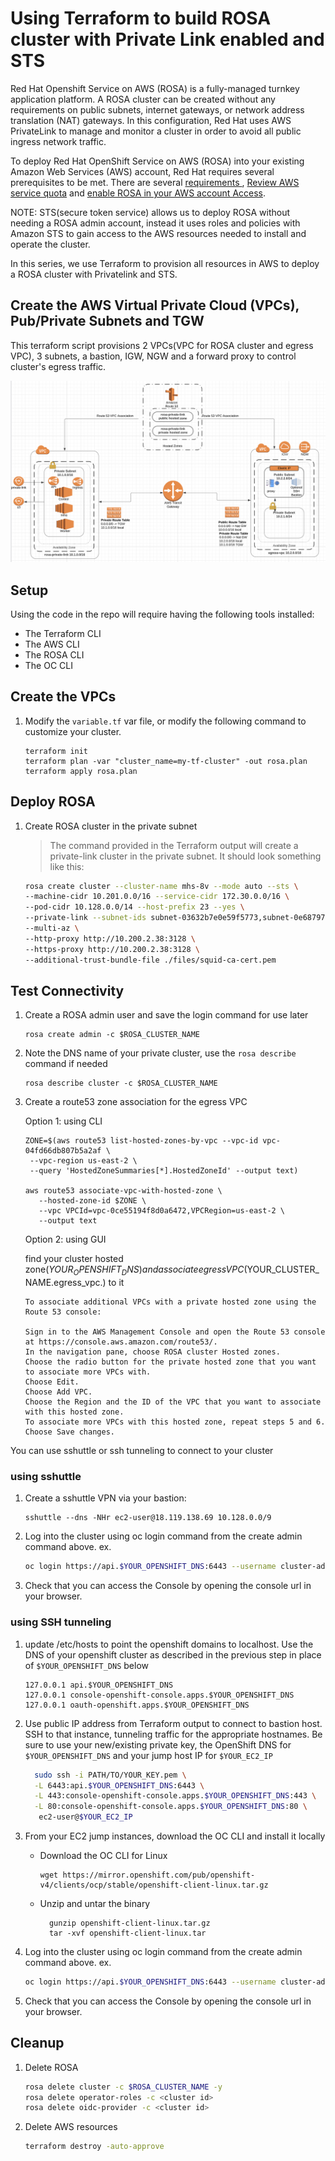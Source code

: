 # Using Terraform to build ROSA cluster with Private Link enabled and STS

Red Hat Openshift Service on AWS (ROSA) is a fully-managed turnkey application platform. A ROSA cluster can be created without any requirements on public subnets, internet gateways, or network address translation (NAT) gateways. In this configuration, Red Hat uses AWS PrivateLink to manage and monitor a cluster in order to avoid all public ingress network traffic.

To deploy Red Hat OpenShift Service on AWS (ROSA) into your existing Amazon Web Services (AWS) account, Red Hat requires several prerequisites to be met. There are several [requirements ](https://docs.openshift.com/rosa/rosa_planning/rosa-sts-aws-prereqs.html#rosa-sts-aws-prereqs), [Review AWS service quota](https://docs.openshift.com/rosa/rosa_planning/rosa-sts-required-aws-service-quotas.html#rosa-sts-required-aws-service-quotasr) and [enable ROSA in your AWS account Access](https://docs.openshift.com/rosa/rosa_planning/rosa-sts-setting-up-environment.html#rosa-sts-setting-up-environment).


NOTE: STS(secure token service) allows us to deploy ROSA without needing a ROSA admin account, instead it uses roles and policies with Amazon STS to gain access to the AWS resources needed to install and operate the cluster.

In this series, we use Terraform to provision all resources in AWS to deploy a ROSA cluster with Privatelink and STS.  

## Create the AWS Virtual Private Cloud (VPCs), Pub/Private Subnets and TGW

This terraform script provisions 2 VPCs(VPC for ROSA cluster and egress VPC), 3 subnets, a bastion, IGW, NGW and a forward proxy to control cluster's egress traffic. 



![architecture diagram showing privatelink with TGW](./images/ROSA_PrivateLink_TGW_Proxy.png)

## Setup

Using the code in the repo will require having the following tools installed:

- The Terraform CLI
- The AWS CLI
- The ROSA CLI
- The OC CLI

## Create the VPCs

1. Modify the `variable.tf` var file, or modify the following command to customize your cluster.

   ```
   terraform init
   terraform plan -var "cluster_name=my-tf-cluster" -out rosa.plan
   terraform apply rosa.plan
   ```

## Deploy ROSA

1. Create ROSA cluster in the private subnet

   > The command provided in the Terraform output will create a private-link cluster in the private subnet.  It should look something like this:

    ```bash
    rosa create cluster --cluster-name mhs-8v --mode auto --sts \
    --machine-cidr 10.201.0.0/16 --service-cidr 172.30.0.0/16 \
    --pod-cidr 10.128.0.0/14 --host-prefix 23 --yes \
    --private-link --subnet-ids subnet-03632b7e0e59f5773,subnet-0e6879794df1ba7cd,subnet-01b8e7c51e780c411 \
    --multi-az \
    --http-proxy http://10.200.2.38:3128 \
    --https-proxy http://10.200.2.38:3128 \
    --additional-trust-bundle-file ./files/squid-ca-cert.pem
    ```

## Test Connectivity


1. Create a ROSA admin user and save the login command for use later

    ```
    rosa create admin -c $ROSA_CLUSTER_NAME
    ```

1. Note the DNS name of your private cluster, use the `rosa describe` command if needed

   ```
   rosa describe cluster -c $ROSA_CLUSTER_NAME
   ```

1. Create a route53 zone association for the egress VPC

   Option 1: using CLI
   ```
   ZONE=$(aws route53 list-hosted-zones-by-vpc --vpc-id vpc-04fd66db807b5a2af \
    --vpc-region us-east-2 \
    --query 'HostedZoneSummaries[*].HostedZoneId' --output text)

   aws route53 associate-vpc-with-hosted-zone \
      --hosted-zone-id $ZONE \
      --vpc VPCId=vpc-0ce55194f8d0a6472,VPCRegion=us-east-2 \
      --output text
    ```

    Option 2: using GUI

     find your cluster hosted zone($YOUR_OPENSHIFT_DNS) and associate egress VPC ($YOUR_CLUSTER_NAME.egress_vpc.<random string>) to it
    ```
    To associate additional VPCs with a private hosted zone using the Route 53 console:

    Sign in to the AWS Management Console and open the Route 53 console at https://console.aws.amazon.com/route53/.
    In the navigation pane, choose ROSA cluster Hosted zones.
    Choose the radio button for the private hosted zone that you want to associate more VPCs with.
    Choose Edit.
    Choose Add VPC.
    Choose the Region and the ID of the VPC that you want to associate with this hosted zone.
    To associate more VPCs with this hosted zone, repeat steps 5 and 6.
    Choose Save changes.

You can use sshuttle or ssh tunneling to connect to your cluster
### using sshuttle
1. Create a sshuttle VPN via your bastion:
   ```
   sshuttle --dns -NHr ec2-user@18.119.138.69 10.128.0.0/9
   ```

1. Log into the cluster using oc login command from the create admin command above. ex.

    ```bash
    oc login https://api.$YOUR_OPENSHIFT_DNS:6443 --username cluster-admin --password xxxxxxxxxx
    ```
1. Check that you can access the Console by opening the console url in your browser.
    
### using SSH tunneling
1. update /etc/hosts to point the openshift domains to localhost. Use the DNS of your openshift cluster as described in the previous step in place of `$YOUR_OPENSHIFT_DNS` below

    ```
    127.0.0.1 api.$YOUR_OPENSHIFT_DNS
    127.0.0.1 console-openshift-console.apps.$YOUR_OPENSHIFT_DNS
    127.0.0.1 oauth-openshift.apps.$YOUR_OPENSHIFT_DNS
    ```



1. Use public IP address from Terraform output to connect to bastion host. SSH to that instance, tunneling traffic for the appropriate hostnames. Be sure to use your new/existing private key, the OpenShift DNS for `$YOUR_OPENSHIFT_DNS` and your jump host IP for `$YOUR_EC2_IP`

    ```bash
      sudo ssh -i PATH/TO/YOUR_KEY.pem \
      -L 6443:api.$YOUR_OPENSHIFT_DNS:6443 \
      -L 443:console-openshift-console.apps.$YOUR_OPENSHIFT_DNS:443 \
      -L 80:console-openshift-console.apps.$YOUR_OPENSHIFT_DNS:80 \
       ec2-user@$YOUR_EC2_IP
    ```
1. From your EC2 jump instances, download the OC CLI and install it locally
    - Download the OC CLI for Linux
      ```
      wget https://mirror.openshift.com/pub/openshift-v4/clients/ocp/stable/openshift-client-linux.tar.gz
      ```
    - Unzip and untar the binary
      ```
        gunzip openshift-client-linux.tar.gz
        tar -xvf openshift-client-linux.tar
      ```

1. Log into the cluster using oc login command from the create admin command above. ex.

    ```bash
    oc login https://api.$YOUR_OPENSHIFT_DNS:6443 --username cluster-admin --password xxxxxxxxxx
    ```

1. Check that you can access the Console by opening the console url in your browser.


## Cleanup

1. Delete ROSA

    ```bash
    rosa delete cluster -c $ROSA_CLUSTER_NAME -y
    rosa delete operator-roles -c <cluster id>
	rosa delete oidc-provider -c <cluster id>
    ```

1. Delete AWS resources

    ```bash
    terraform destroy -auto-approve
    ```
